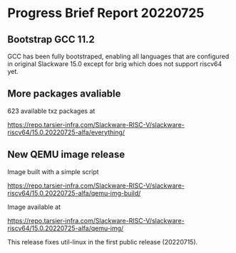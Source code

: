# Progress Brief Report 20220725

## Bootstrap GCC 11.2
GCC has been fully bootstraped, enabling all languages
that are configured in original Slackware 15.0
except for brig which does not support riscv64 yet.


## More packages avaliable
623 available txz packages at

https://repo.tarsier-infra.com/Slackware-RISC-V/slackware-riscv64/15.0.20220725-alfa/everything/

## New QEMU image release
Image built with a simple script

https://repo.tarsier-infra.com/Slackware-RISC-V/slackware-riscv64/15.0.20220725-alfa/qemu-img-build/

Image available at

https://repo.tarsier-infra.com/Slackware-RISC-V/slackware-riscv64/15.0.20220725-alfa/qemu-img/

This release fixes util-linux in the first public release (20220715).
